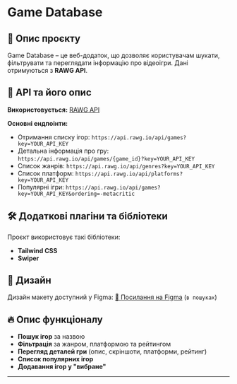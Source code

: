 # Game Database

## 📌 Опис проєкту
Game Database – це веб-додаток, що дозволяє користувачам шукати, фільтрувати та переглядати інформацію про відеоігри. Дані отримуються з **RAWG API**.

## 🔗 API та його опис
**Використовується:** [RAWG API](https://rawg.io/apidocs)

**Основні ендпоінти:**
- Отримання списку ігор: `https://api.rawg.io/api/games?key=YOUR_API_KEY`
- Детальна інформація про гру: `https://api.rawg.io/api/games/{game_id}?key=YOUR_API_KEY`
- Список жанрів: `https://api.rawg.io/api/genres?key=YOUR_API_KEY`
- Список платформ: `https://api.rawg.io/api/platforms?key=YOUR_API_KEY`
- Популярні ігри: `https://api.rawg.io/api/games?key=YOUR_API_KEY&ordering=-metacritic`


## 🛠 Додаткові плагіни та бібліотеки
Проєкт використовує такі бібліотеки:
- **Tailwind CSS**
- **Swiper**


## 🎨 Дизайн
Дизайн макету доступний у Figma:
[🔗 Посилання на Figma](#) (`в пошуках`)

## 🔥 Опис функціоналу
- **Пошук ігор** за назвою
- **Фільтрація** за жанром, платформою та рейтингом
- **Перегляд деталей гри** (опис, скріншоти, платформи, рейтинг)
- **Список популярних ігор**
- **Додавання ігор у "вибране"**

---